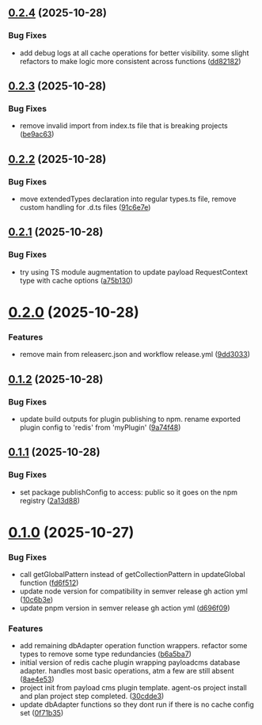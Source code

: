 ## [0.2.4](https://github.com/ianyimi/payloadcms-redis-plugin/compare/v0.2.3...v0.2.4) (2025-10-28)


### Bug Fixes

* add debug logs at all cache operations for better visibility. some slight refactors to make logic more consistent across functions ([dd82182](https://github.com/ianyimi/payloadcms-redis-plugin/commit/dd82182347c91da3235d1ddb0d412779eca23a7e))

## [0.2.3](https://github.com/ianyimi/payloadcms-redis-plugin/compare/v0.2.2...v0.2.3) (2025-10-28)


### Bug Fixes

* remove invalid import from index.ts file that is breaking projects ([be9ac63](https://github.com/ianyimi/payloadcms-redis-plugin/commit/be9ac63b15b4aa4f92eac590b380c6fa31358b36))

## [0.2.2](https://github.com/ianyimi/payloadcms-redis-plugin/compare/v0.2.1...v0.2.2) (2025-10-28)


### Bug Fixes

* move extendedTypes declaration into regular types.ts file, remove custom handling for .d.ts files ([91c6e7e](https://github.com/ianyimi/payloadcms-redis-plugin/commit/91c6e7e99d8383ee3b9751f26d9cbb3bd03484e7))

## [0.2.1](https://github.com/ianyimi/payloadcms-redis-plugin/compare/v0.2.0...v0.2.1) (2025-10-28)


### Bug Fixes

* try using TS module augmentation to update payload RequestContext type with cache options ([a75b130](https://github.com/ianyimi/payloadcms-redis-plugin/commit/a75b13081e3eed060fdcbc74d826857aba58154f))

# [0.2.0](https://github.com/ianyimi/payloadcms-redis-plugin/compare/v0.1.2...v0.2.0) (2025-10-28)


### Features

* remove main from releaserc.json and workflow release.yml ([9dd3033](https://github.com/ianyimi/payloadcms-redis-plugin/commit/9dd30330b3ea6d3299d6faba274a8be90ac9dcd5))

## [0.1.2](https://github.com/ianyimi/payloadcms-redis-plugin/compare/v0.1.1...v0.1.2) (2025-10-28)


### Bug Fixes

* update build outputs for plugin publishing to npm. rename exported plugin config to 'redis' from 'myPlugin' ([9a74f48](https://github.com/ianyimi/payloadcms-redis-plugin/commit/9a74f4885804000e8ec200b8071cf66508126fdc))

## [0.1.1](https://github.com/ianyimi/payloadcms-redis-plugin/compare/v0.1.0...v0.1.1) (2025-10-28)


### Bug Fixes

* set package publishConfig to access: public so it goes on the npm registry ([2a13d88](https://github.com/ianyimi/payloadcms-redis-plugin/commit/2a13d88bf83f8bea3d8dca0e1084f5160f933f7b))

# [0.1.0](https://github.com/ianyimi/payloadcms-redis-plugin/compare/v0.0.0...v0.1.0) (2025-10-27)


### Bug Fixes

* call getGlobalPattern instead of getCollectionPattern in updateGlobal function ([fd6f512](https://github.com/ianyimi/payloadcms-redis-plugin/commit/fd6f5122b26a85f8d08e86e53217837619939374))
* update node version for compatibility in semver release gh action yml ([10c6b3e](https://github.com/ianyimi/payloadcms-redis-plugin/commit/10c6b3e43d381f8b9a8713d1efd0098246e19413))
* update pnpm version in semver release gh action yml ([d696f09](https://github.com/ianyimi/payloadcms-redis-plugin/commit/d696f0917ef8b2d43c7cd9429e5b344d5228b38e))


### Features

* add remaining dbAdapter operation function wrappers. refactor some types to remove some type redundancies ([b6a5ba7](https://github.com/ianyimi/payloadcms-redis-plugin/commit/b6a5ba754ba5d6c239a3d065434c75d65a819d85))
* initial version of redis cache plugin wrapping payloadcms database adapter. handles most basic operations, atm a few are still absent ([8ae4e53](https://github.com/ianyimi/payloadcms-redis-plugin/commit/8ae4e53fe424349d51a6a2f358e791196c3cb26d))
* project init from payload cms plugin template. agent-os project install and plan project step completed. ([30cdde3](https://github.com/ianyimi/payloadcms-redis-plugin/commit/30cdde3dc2bc267ed84f6c61f4e130ae39257fb1))
* update dbAdapter functions so they dont run if there is no cache config set ([0f71b35](https://github.com/ianyimi/payloadcms-redis-plugin/commit/0f71b35f8f3759ebad9c64e216104d2655ddd739))
